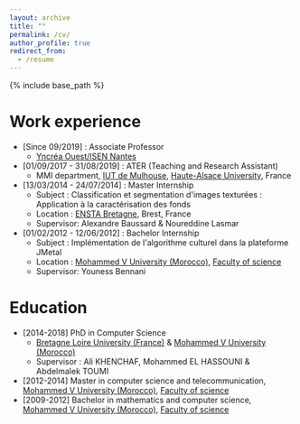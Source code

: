 ```yaml
---
layout: archive
title: ""
permalink: /cv/
author_profile: true
redirect_from:
  - /resume
---
```


{% include base_path %}

Work experience
======
* [Since 09/2019] : Associate Professor
  * [Yncréa Ouest/ISEN Nantes](https://isen-nantes.fr/)
* [01/09/2017 - 31/08/2019] : ATER (Teaching and Research Assistant)
  * MMI department, [IUT de Mulhouse](http://www.iutmulhouse.uha.fr/), [Haute-Alsace University](https://www.uha.fr/), France
* [13/03/2014 - 24/07/2014] : Master Internship
  * Subject : Classification et segmentation d'images texturées : Application à la caractérisation des fonds
  * Location : [ENSTA Bretagne](https://www.ensta-bretagne.fr/fr), Brest, France
  * Supervisor: Alexandre Baussard & Noureddine Lasmar
* [01/02/2012 - 12/06/2012] : Bachelor Internship
  * Subject : Implémentation de l'algorithme culturel dans la plateforme JMetal
  * Location : [Mohammed V University (Morocco)](www.um5.ac.ma/), [Faculty of science](http://www.fsr.ac.ma/)
  * Supervisor: Youness Bennani

Education
======
* [2014-2018] PhD in Computer Science
  * [Bretagne Loire University (France)](https://u-bretagneloire.fr/) & [Mohammed V University (Morocco)](www.um5.ac.ma/)
  * Supervisor : Ali KHENCHAF, Mohammed EL HASSOUNI & Abdelmalek TOUMI
* [2012-2014] Master in computer science and telecommunication, [Mohammed V University (Morocco)](www.um5.ac.ma/), [Faculty of science](http://www.fsr.ac.ma/)
* [2009-2012] Bachelor in mathematics and computer science, [Mohammed V University (Morocco)](www.um5.ac.ma/), [Faculty of science](http://www.fsr.ac.ma/)


